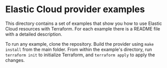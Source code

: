 # Elastic Cloud provider examples

This directory contains a set of examples that show you how to use Elastic Cloud resources with Terraform. For each example there is a README file with a detailed description.

To run any example, clone the repository. Build the provider using `make install` from the main folder. From within the example's directory, run `terraform init` to initialize Terraform, and `terraform apply` to apply the changes.
